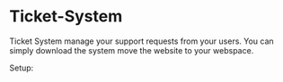 # Ticket-System
Ticket System manage your support requests from your users. You can simply download the system move the website to your webspace.

Setup:


